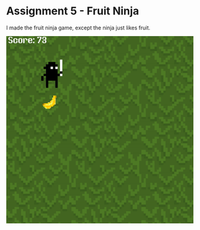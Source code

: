 # Assignment 5 - Fruit Ninja

I made the fruit ninja game, except the ninja just likes fruit.

<img src="media/sample.gif" width="500">